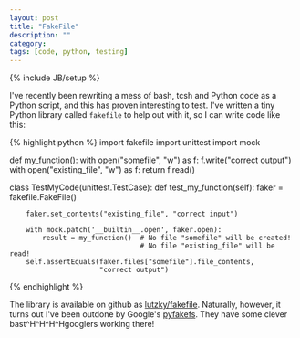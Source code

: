 ```yaml
---
layout: post
title: "FakeFile"
description: ""
category: 
tags: [code, python, testing]
---
```

{% include JB/setup %}

I've recently been rewriting a mess of bash, tcsh and Python code as a Python script, and this has proven interesting to test. I've written a tiny Python library called `fakefile` to help out with it, so I can write code like this:

{% highlight python %}
import fakefile
import unittest
import mock

def my_function():
    with open("somefile", "w") as f:
        f.write("correct output")
    with open("existing_file", "w") as f:
        return f.read()


class TestMyCode(unittest.TestCase):
    def test_my_function(self):
        faker = fakefile.FakeFile()

        faker.set_contents("existing_file", "correct input")

        with mock.patch('__builtin__.open', faker.open):
            result = my_function()  # No file "somefile" will be created!
                                    # No file "existing_file" will be read!
        self.assertEquals(faker.files["somefile"].file_contents,
                          "correct output")
{% endhighlight %}

The library is available on github as [lutzky/fakefile](http://github.com/lutzky/fakefile). Naturally, however, it turns out I've been outdone by Google's [pyfakefs](https://pypi.python.org/pypi/pyfakefs). They have some clever bast^H^H^H^Hgooglers working there!
